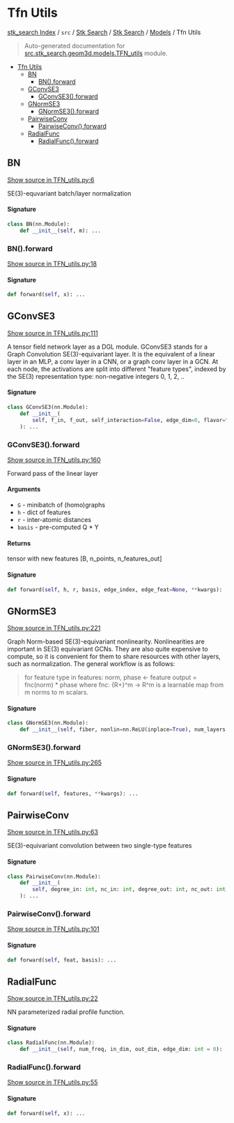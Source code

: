 # Tfn Utils

[stk_search Index](../../../../README.md#stk_search-index) / `src` / [Stk Search](../../index.md#stk-search) / [Stk Search](../../index.md#stk-search) / [Models](./index.md#models) / Tfn Utils

> Auto-generated documentation for [src.stk_search.geom3d.models.TFN_utils](https://github.com/mohammedazzouzi15/STK_search/blob/main/src/stk_search/geom3d/models/TFN_utils.py) module.

- [Tfn Utils](#tfn-utils)
  - [BN](#bn)
    - [BN().forward](#bn()forward)
  - [GConvSE3](#gconvse3)
    - [GConvSE3().forward](#gconvse3()forward)
  - [GNormSE3](#gnormse3)
    - [GNormSE3().forward](#gnormse3()forward)
  - [PairwiseConv](#pairwiseconv)
    - [PairwiseConv().forward](#pairwiseconv()forward)
  - [RadialFunc](#radialfunc)
    - [RadialFunc().forward](#radialfunc()forward)

## BN

[Show source in TFN_utils.py:6](https://github.com/mohammedazzouzi15/STK_search/blob/main/src/stk_search/geom3d/models/TFN_utils.py#L6)

SE(3)-equvariant batch/layer normalization

#### Signature

```python
class BN(nn.Module):
    def __init__(self, m): ...
```

### BN().forward

[Show source in TFN_utils.py:18](https://github.com/mohammedazzouzi15/STK_search/blob/main/src/stk_search/geom3d/models/TFN_utils.py#L18)

#### Signature

```python
def forward(self, x): ...
```



## GConvSE3

[Show source in TFN_utils.py:111](https://github.com/mohammedazzouzi15/STK_search/blob/main/src/stk_search/geom3d/models/TFN_utils.py#L111)

A tensor field network layer as a DGL module.
GConvSE3 stands for a Graph Convolution SE(3)-equivariant layer. It is the
equivalent of a linear layer in an MLP, a conv layer in a CNN, or a graph
conv layer in a GCN.
At each node, the activations are split into different "feature types",
indexed by the SE(3) representation type: non-negative integers 0, 1, 2, ..

#### Signature

```python
class GConvSE3(nn.Module):
    def __init__(
        self, f_in, f_out, self_interaction=False, edge_dim=0, flavor="skip"
    ): ...
```

### GConvSE3().forward

[Show source in TFN_utils.py:160](https://github.com/mohammedazzouzi15/STK_search/blob/main/src/stk_search/geom3d/models/TFN_utils.py#L160)

Forward pass of the linear layer

#### Arguments

- `G` - minibatch of (homo)graphs
- `h` - dict of features
- `r` - inter-atomic distances
- `basis` - pre-computed Q * Y

#### Returns

tensor with new features [B, n_points, n_features_out]

#### Signature

```python
def forward(self, h, r, basis, edge_index, edge_feat=None, **kwargs): ...
```



## GNormSE3

[Show source in TFN_utils.py:221](https://github.com/mohammedazzouzi15/STK_search/blob/main/src/stk_search/geom3d/models/TFN_utils.py#L221)

Graph Norm-based SE(3)-equivariant nonlinearity.
Nonlinearities are important in SE(3) equivariant GCNs. They are also quite
expensive to compute, so it is convenient for them to share resources with
other layers, such as normalization. The general workflow is as follows:
> for feature type in features:
>    norm, phase <- feature
>    output = fnc(norm) * phase
where fnc: {R+}^m -> R^m is a learnable map from m norms to m scalars.

#### Signature

```python
class GNormSE3(nn.Module):
    def __init__(self, fiber, nonlin=nn.ReLU(inplace=True), num_layers: int = 0): ...
```

### GNormSE3().forward

[Show source in TFN_utils.py:265](https://github.com/mohammedazzouzi15/STK_search/blob/main/src/stk_search/geom3d/models/TFN_utils.py#L265)

#### Signature

```python
def forward(self, features, **kwargs): ...
```



## PairwiseConv

[Show source in TFN_utils.py:63](https://github.com/mohammedazzouzi15/STK_search/blob/main/src/stk_search/geom3d/models/TFN_utils.py#L63)

SE(3)-equivariant convolution between two single-type features

#### Signature

```python
class PairwiseConv(nn.Module):
    def __init__(
        self, degree_in: int, nc_in: int, degree_out: int, nc_out: int, edge_dim: int = 0
    ): ...
```

### PairwiseConv().forward

[Show source in TFN_utils.py:101](https://github.com/mohammedazzouzi15/STK_search/blob/main/src/stk_search/geom3d/models/TFN_utils.py#L101)

#### Signature

```python
def forward(self, feat, basis): ...
```



## RadialFunc

[Show source in TFN_utils.py:22](https://github.com/mohammedazzouzi15/STK_search/blob/main/src/stk_search/geom3d/models/TFN_utils.py#L22)

NN parameterized radial profile function.

#### Signature

```python
class RadialFunc(nn.Module):
    def __init__(self, num_freq, in_dim, out_dim, edge_dim: int = 0): ...
```

### RadialFunc().forward

[Show source in TFN_utils.py:55](https://github.com/mohammedazzouzi15/STK_search/blob/main/src/stk_search/geom3d/models/TFN_utils.py#L55)

#### Signature

```python
def forward(self, x): ...
```